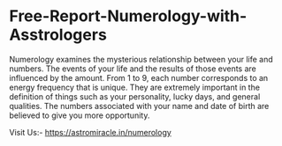 # Free-Report-Numerology-with-Asstrologers
Numerology examines the mysterious relationship between your life and numbers. The events of your life and the results of those events are influenced by the amount. From 1 to 9, each number corresponds to an energy frequency that is unique. They are extremely important in the definition of things such as your personality, lucky days, and general qualities. The numbers associated with your name and date of birth are believed to give you more opportunity.

Visit Us:- https://astromiracle.in/numerology
